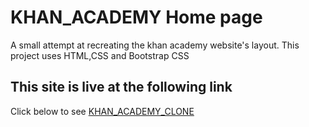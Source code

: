 # KHAN_ACADEMY Home page

A small attempt at recreating the khan academy website's layout.
This project uses HTML,CSS and Bootstrap CSS

## This site is live at the following link
Click below to see 
[KHAN_ACADEMY_CLONE](https://nightcoder26.github.io/KHAN_ACADEMY_CLONE/)
